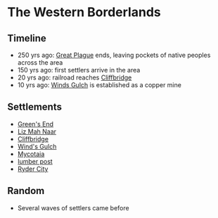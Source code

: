 # The Western Borderlands
## Timeline

- 250 yrs ago: [Great Plague](TODO) ends, leaving pockets of native peoples across the area
- 150 yrs ago: first settlers arrive in the area
- 20 yrs ago: railroad reaches [Cliffbridge][cliffbridge]
- 10 yrs ago: [Winds Gulch][winds-gulch] is established as a copper mine
## Settlements
- [Green's End](/hometown/town.md)
- [Liz Mah Naar](/liz-mah-naar/town.md)
- [Cliffbridge][cliffbridge]
- [Wind's Gulch][winds-gulch]
- [Mycotaia](/fungril-village/town.md)
- [lumber post](/lumber-post/town.md)
- [Ryder City](/ryder-city/town.md)
## Random
- Several waves of settlers came before


[cliffbridge]: /cliffbridge/town.md
[winds-gulch]: /winds-gulch/town.md